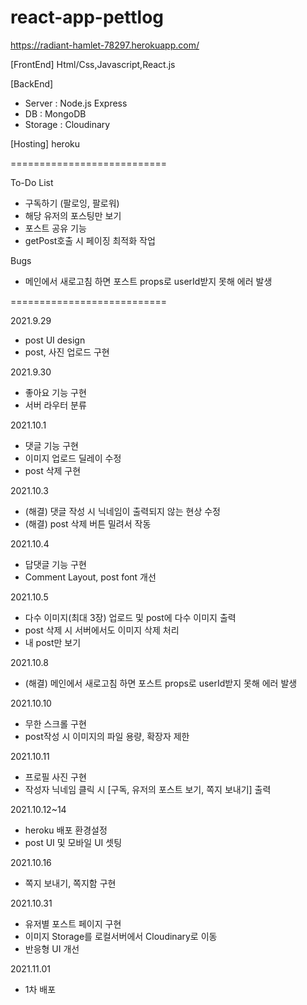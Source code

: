 # react-app-pettlog
https://radiant-hamlet-78297.herokuapp.com/

[FrontEnd]
Html/Css,Javascript,React.js

[BackEnd]
* Server : Node.js Express
* DB : MongoDB
* Storage : Cloudinary

[Hosting]
heroku

===========================

To-Do List
* 구독하기 (팔로잉, 팔로워)
* 해당 유저의 포스팅만 보기
* 포스트 공유 기능
* getPost호출 시 페이징 최적화 작업 

Bugs
* 메인에서 새로고침 하면 포스트 props로 userId받지 못해 에러 발생

===========================

2021.9.29
* post UI design
* post, 사진 업로드 구현

2021.9.30
* 좋아요 기능 구현
* 서버 라우터 분류

2021.10.1 
* 댓글 기능 구현
* 이미지 업로드 딜레이 수정
* post 삭제 구현

2021.10.3
* (해결) 댓글 작성 시 닉네임이 출력되지 않는 현상 수정
* (해결) post 삭제 버튼 밀려서 작동

2021.10.4
* 답댓글 기능 구현
* Comment Layout, post font 개선

2021.10.5
* 다수 이미지(최대 3장) 업로드 및 post에 다수 이미지 출력
* post 삭제 시 서버에서도 이미지 삭제 처리
* 내 post만 보기

2021.10.8
* (해결) 메인에서 새로고침 하면 포스트 props로 userId받지 못해 에러 발생

2021.10.10
* 무한 스크롤 구현 
* post작성 시 이미지의 파일 용량, 확장자 제한

2021.10.11
* 프로필 사진 구현
* 작성자 닉네임 클릭 시 [구독, 유저의 포스트 보기, 쪽지 보내기] 출력

2021.10.12~14
* heroku 배포 환경설정
* post UI 및 모바일 UI 셋팅

2021.10.16
* 쪽지 보내기, 쪽지함 구현

2021.10.31
* 유저별 포스트 페이지 구현
* 이미지 Storage를 로컬서버에서 Cloudinary로 이동
* 반응형 UI 개선

2021.11.01
* 1차 배포
